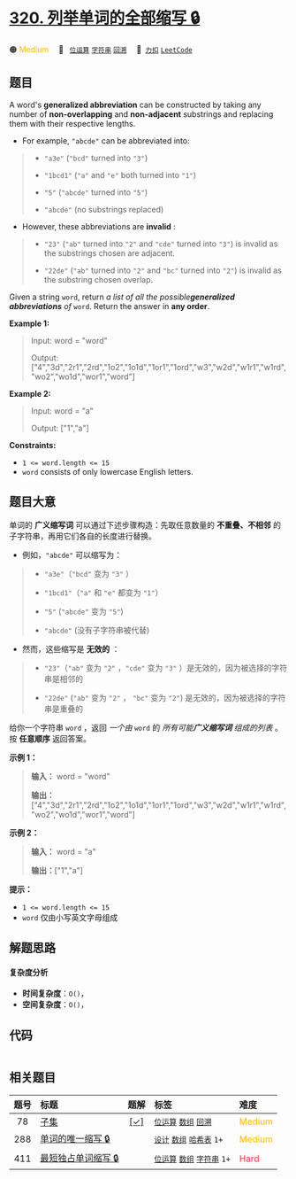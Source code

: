 # [320. 列举单词的全部缩写 🔒](https://2xiao.github.io/leetcode-js/problem/0320.html)

🟠 <font color=#ffb800>Medium</font>&emsp; 🔖&ensp; [`位运算`](/tag/bit-manipulation.md) [`字符串`](/tag/string.md) [`回溯`](/tag/backtracking.md)&emsp; 🔗&ensp;[`力扣`](https://leetcode.cn/problems/generalized-abbreviation) [`LeetCode`](https://leetcode.com/problems/generalized-abbreviation)

## 题目

A word's **generalized abbreviation** can be constructed by taking any number
of **non-overlapping** and **non-adjacent** substrings and replacing them with
their respective lengths.

  * For example, `"abcde"` can be abbreviated into: 
> 
> * `"a3e"` (`"bcd"` turned into `"3"`)
> 
> * `"1bcd1"` (`"a"` and `"e"` both turned into `"1"`)
> 
> * `"5"` (`"abcde"` turned into `"5"`)
> 
> * `"abcde"` (no substrings replaced)
  * However, these abbreviations are **invalid** : 
> 
> * `"23"` (`"ab"` turned into `"2"` and `"cde"` turned into `"3"`) is invalid as the substrings chosen are adjacent.
> 
> * `"22de"` (`"ab"` turned into `"2"` and `"bc"` turned into `"2"`) is invalid as the substring chosen overlap.

Given a string `word`, return _a list of all the possible**generalized
abbreviations** of_ `word`. Return the answer in **any order**.



**Example 1:**

> Input: word = "word"
> 
> Output: ["4","3d","2r1","2rd","1o2","1o1d","1or1","1ord","w3","w2d","w1r1","w1rd","wo2","wo1d","wor1","word"]

**Example 2:**

> Input: word = "a"
> 
> Output: ["1","a"]

**Constraints:**

  * `1 <= word.length <= 15`
  * `word` consists of only lowercase English letters.


## 题目大意

单词的 **广义缩写词** 可以通过下述步骤构造：先取任意数量的 **不重叠、不相邻** 的子字符串，再用它们各自的长度进行替换。

  * 例如，`"abcde"` 可以缩写为： 
> 
> * `"a3e"`（`"bcd"` 变为 `"3"` ）
> 
> * `"1bcd1"`（`"a"` 和 `"e"` 都变为 `"1"`）
> 
> * `"5"` (`"abcde"` 变为 `"5"`)
> 
> * `"abcde"` (没有子字符串被代替)
  * 然而，这些缩写是 **无效的** ： 
> 
> * `"23"`（`"ab"` 变为 `"2"` ，`"cde"` 变为 `"3"` ）是无效的，因为被选择的字符串是相邻的
> 
> * `"22de"` (`"ab"` 变为 `"2"` ， `"bc"` 变为 `"2"`)  是无效的，因为被选择的字符串是重叠的

给你一个字符串 `word` ，返回 _一个由_  `word` 的 _所有可能**广义缩写词** 组成的列表_ 。按 **任意顺序** 返回答案。



**示例 1：**

> 
> 
> 
> 
> 
> **输入：** word = "word"
> 
> **输出：**["4","3d","2r1","2rd","1o2","1o1d","1or1","1ord","w3","w2d","w1r1","w1rd","wo2","wo1d","wor1","word"]
> 
> 

**示例 2：**

> 
> 
> 
> 
> 
> **输入：** word = "a"
> 
> **输出：**["1","a"]
> 
> 



**提示：**

  * `1 <= word.length <= 15`
  * `word` 仅由小写英文字母组成


## 解题思路

#### 复杂度分析

- **时间复杂度**：`O()`，
- **空间复杂度**：`O()`，

## 代码

```javascript

```

## 相关题目

<!-- prettier-ignore -->
| 题号 | 标题 | 题解 | 标签 | 难度 |
| :------: | :------ | :------: | :------ | :------ |
| 78 | [子集](https://leetcode.com/problems/subsets) | [[✓]](/problem/0078.md) |  [`位运算`](/tag/bit-manipulation.md) [`数组`](/tag/array.md) [`回溯`](/tag/backtracking.md) | <font color=#ffb800>Medium</font> |
| 288 | [单词的唯一缩写 🔒](https://leetcode.com/problems/unique-word-abbreviation) |  |  [`设计`](/tag/design.md) [`数组`](/tag/array.md) [`哈希表`](/tag/hash-table.md) `1+` | <font color=#ffb800>Medium</font> |
| 411 | [最短独占单词缩写 🔒](https://leetcode.com/problems/minimum-unique-word-abbreviation) |  |  [`位运算`](/tag/bit-manipulation.md) [`数组`](/tag/array.md) [`字符串`](/tag/string.md) `1+` | <font color=#ff334b>Hard</font> |